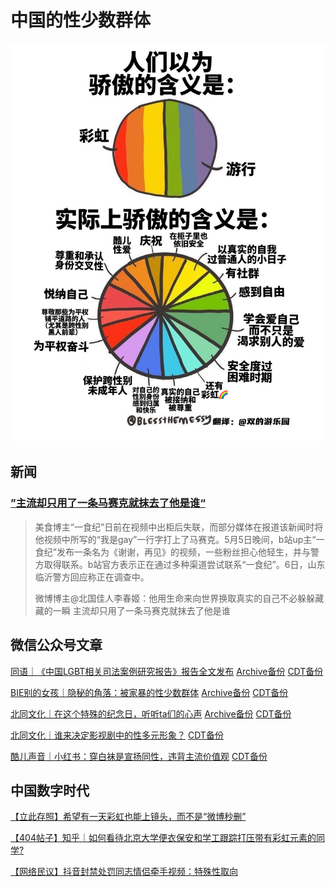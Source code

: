 # 中国的性少数群体

![彩虹](imgs/彩虹骄傲的含义.jpeg)

## 新闻

### [”主流却只用了一条马赛克就抹去了他是谁“](https://chinadigitaltimes.net/chinese/680929.html)

>美食博主“一食纪”日前在视频中出柜后失联，而部分媒体在报道该新闻时将他视频中所写的“我是gay”一行字打上了马赛克。5月5日晚间，b站up主“一食纪”发布一条名为《谢谢，再见》的视频，一些粉丝担心他轻生，并与警方取得联系。b站官方表示正在通过多种渠道尝试联系“一食纪”。6日，山东临沂警方回应称正在调查中。
>
>微博博主@北国佳人李春姬：他用生命来向世界换取真实的自己不必躲躲藏藏的一瞬 主流却只用了一条马赛克就抹去了他是谁

## 微信公众号文章

[同语｜《中国LGBT相关司法案例研究报告》报告全文发布](https://mp.weixin.qq.com/s/gvrvit6O3_8PREDqAwZtyg) [Archive备份](https://archive.ph/xUkjp) [CDT备份](https://chinadigitaltimes.net/chinese/675987.html)

[BIE别的女孩｜隐秘的角落：被家暴的性少数群体](https://mp.weixin.qq.com/s/6T2JdkSRc8GAW1tRvDbOsA) [Archive备份](https://archive.ph/RZgWz) [CDT备份](https://chinadigitaltimes.net/chinese/681303.html)

[北同文化｜在这个特殊的纪念日，听听ta们的心声](https://mp.weixin.qq.com/s/AQFJLJw8JQjMiu_dyrEWrw) [Archive备份](https://archive.ph/xOjpA) [CDT备份](https://chinadigitaltimes.net/chinese/673589.html)

[北同文化｜谁来决定影视剧中的性多元形象？](https://mp.weixin.qq.com/s/qpGeOwSjRnYFsF_QbHfsaA) [CDT备份](https://chinadigitaltimes.net/chinese/672160.html)

[酷儿声音｜小红书：穿白袜是宣扬同性，违背主流价值观](https://mp.weixin.qq.com/s/fQJeDOv1ErAovUuMwXe8iA) [CDT备份](https://chinadigitaltimes.net/chinese/672814.html)

## 中国数字时代

[【立此存照】希望有一天彩虹也能上镜头，而不是“微博秒删”](https://chinadigitaltimes.net/chinese/681474.html)

[【404帖子】知乎｜如何看待北京大学便衣保安和学工跟踪打压带有彩虹元素的同学?](https://chinadigitaltimes.net/chinese/681558.html)

[【网络民议】抖音封禁处罚同志情侣牵手视频：特殊性取向](https://chinadigitaltimes.net/chinese/675714.html)
